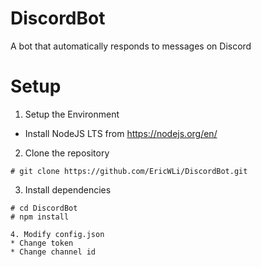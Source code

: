# DiscordBot
A bot that automatically responds to messages on Discord

# Setup
1. Setup the Environment
* Install NodeJS LTS from https://nodejs.org/en/


2. Clone the repository
```
# git clone https://github.com/EricWLi/DiscordBot.git
```

3. Install dependencies
```
# cd DiscordBot
# npm install

4. Modify config.json
* Change token
* Change channel id


